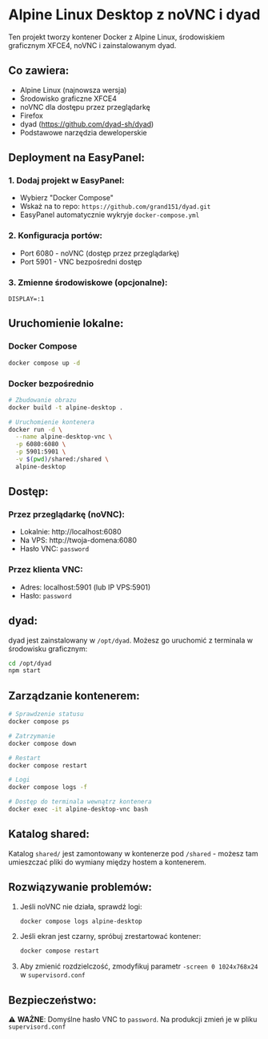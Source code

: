 # Alpine Linux Desktop z noVNC i dyad

Ten projekt tworzy kontener Docker z Alpine Linux, środowiskiem graficznym XFCE4, noVNC i zainstalowanym dyad.

## Co zawiera:

- Alpine Linux (najnowsza wersja)
- Środowisko graficzne XFCE4
- noVNC dla dostępu przez przeglądarkę
- Firefox
- dyad (https://github.com/dyad-sh/dyad)
- Podstawowe narzędzia deweloperskie

## Deployment na EasyPanel:

### 1. Dodaj projekt w EasyPanel:
- Wybierz "Docker Compose"
- Wskaż na to repo: `https://github.com/grand151/dyad.git`
- EasyPanel automatycznie wykryje `docker-compose.yml`

### 2. Konfiguracja portów:
- Port 6080 - noVNC (dostęp przez przeglądarkę)
- Port 5901 - VNC bezpośredni dostęp

### 3. Zmienne środowiskowe (opcjonalne):
```
DISPLAY=:1
```

## Uruchomienie lokalne:

### Docker Compose
```bash
docker compose up -d
```

### Docker bezpośrednio
```bash
# Zbudowanie obrazu
docker build -t alpine-desktop .

# Uruchomienie kontenera
docker run -d \
  --name alpine-desktop-vnc \
  -p 6080:6080 \
  -p 5901:5901 \
  -v $(pwd)/shared:/shared \
  alpine-desktop
```

## Dostęp:

### Przez przeglądarkę (noVNC):
- Lokalnie: http://localhost:6080
- Na VPS: http://twoja-domena:6080
- Hasło VNC: `password`

### Przez klienta VNC:
- Adres: localhost:5901 (lub IP VPS:5901)
- Hasło: `password`

## dyad:

dyad jest zainstalowany w `/opt/dyad`. Możesz go uruchomić z terminala w środowisku graficznym:

```bash
cd /opt/dyad
npm start
```

## Zarządzanie kontenerem:

```bash
# Sprawdzenie statusu
docker compose ps

# Zatrzymanie
docker compose down

# Restart
docker compose restart

# Logi
docker compose logs -f

# Dostęp do terminala wewnątrz kontenera
docker exec -it alpine-desktop-vnc bash
```

## Katalog shared:

Katalog `shared/` jest zamontowany w kontenerze pod `/shared` - możesz tam umieszczać pliki do wymiany między hostem a kontenerem.

## Rozwiązywanie problemów:

1. Jeśli noVNC nie działa, sprawdź logi:
   ```bash
   docker compose logs alpine-desktop
   ```

2. Jeśli ekran jest czarny, spróbuj zrestartować kontener:
   ```bash
   docker compose restart
   ```

3. Aby zmienić rozdzielczość, zmodyfikuj parametr `-screen 0 1024x768x24` w `supervisord.conf`

## Bezpieczeństwo:

⚠️ **WAŻNE**: Domyślne hasło VNC to `password`. Na produkcji zmień je w pliku `supervisord.conf`
